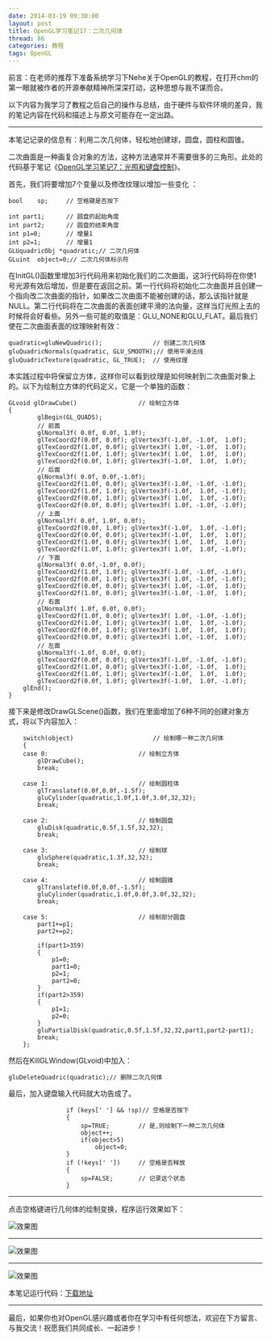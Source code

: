 ```yaml
---
date: 2014-03-19 09:30:00
layout: post
title: OpenGL学习笔记17：二次几何体
thread: 86
categories: 教程
tags: OpenGL
---
```


前言：在老师的推荐下准备系统学习下Nehe关于OpenGL的教程，在打开chm的第一眼就被作者的开源奉献精神所深深打动，这种思想与我不谋而合。

以下内容为我学习了教程之后自己的操作与总结，由于硬件与软件环境的差异，我的笔记内容在代码和描述上与原文可能存在一定出路。

----

本笔记记录的信息有：利用二次几何体，轻松地创建球，圆盘，圆柱和圆锥。

二次曲面是一种画复合对象的方法，这种方法通常并不需要很多的三角形。此处的代码基于笔记《[OpenGL学习笔记7：光照和键盘控制](http://hijiangtao.github.io/2014/03/07/OpenGLObjectInteract/)》。

首先，我们将要增加7个变量以及修改纹理以增加一些变化 ：

```
bool    sp;		// 空格键是否按下

int	part1;		// 圆盘的起始角度
int	part2;		// 圆盘的结束角度
int	p1=0;		// 增量1
int	p2=1;		// 增量1
GLUquadricObj *quadratic;// 二次几何体
GLuint  object=0;// 二次几何体标示符
```

在InitGL()函数里增加3行代码用来初始化我们的二次曲面，这3行代码将在你使1号光源有效后增加，但是要在返回之前。第一行代码将初始化二次曲面并且创建一个指向改二次曲面的指针，如果改二次曲面不能被创建的话，那么该指针就是NULL。第二行代码将在二次曲面的表面创建平滑的法向量，这样当灯光照上去的时候将会好看些。另外一些可能的取值是：GLU_NONE和GLU_FLAT。最后我们使在二次曲面表面的纹理映射有效：

```
quadratic=gluNewQuadric();				// 创建二次几何体
gluQuadricNormals(quadratic, GLU_SMOOTH);// 使用平滑法线
gluQuadricTexture(quadratic, GL_TRUE);	// 使用纹理
```

本实践过程中将保留立方体，这样你可以看到纹理是如何映射到二次曲面对象上的。以下为绘制立方体的代码定义，它是一个单独的函数：

```
GLvoid glDrawCube()					// 绘制立方体
{
		glBegin(GL_QUADS);			
		// 前面
		glNormal3f( 0.0f, 0.0f, 1.0f);		
		glTexCoord2f(0.0f, 0.0f); glVertex3f(-1.0f, -1.0f,  1.0f);	
		glTexCoord2f(1.0f, 0.0f); glVertex3f( 1.0f, -1.0f,  1.0f);	
		glTexCoord2f(1.0f, 1.0f); glVertex3f( 1.0f,  1.0f,  1.0f);	
		glTexCoord2f(0.0f, 1.0f); glVertex3f(-1.0f,  1.0f,  1.0f);	
		// 后面
		glNormal3f( 0.0f, 0.0f,-1.0f);		
		glTexCoord2f(1.0f, 0.0f); glVertex3f(-1.0f, -1.0f, -1.0f);	
		glTexCoord2f(1.0f, 1.0f); glVertex3f(-1.0f,  1.0f, -1.0f);	
		glTexCoord2f(0.0f, 1.0f); glVertex3f( 1.0f,  1.0f, -1.0f);	
		glTexCoord2f(0.0f, 0.0f); glVertex3f( 1.0f, -1.0f, -1.0f);	
		// 上面
		glNormal3f( 0.0f, 1.0f, 0.0f);		
		glTexCoord2f(0.0f, 1.0f); glVertex3f(-1.0f,  1.0f, -1.0f);	
		glTexCoord2f(0.0f, 0.0f); glVertex3f(-1.0f,  1.0f,  1.0f);	
		glTexCoord2f(1.0f, 0.0f); glVertex3f( 1.0f,  1.0f,  1.0f);	
		glTexCoord2f(1.0f, 1.0f); glVertex3f( 1.0f,  1.0f, -1.0f);	
		// 下面
		glNormal3f( 0.0f,-1.0f, 0.0f);		
		glTexCoord2f(1.0f, 1.0f); glVertex3f(-1.0f, -1.0f, -1.0f);	
		glTexCoord2f(0.0f, 1.0f); glVertex3f( 1.0f, -1.0f, -1.0f);	
		glTexCoord2f(0.0f, 0.0f); glVertex3f( 1.0f, -1.0f,  1.0f);	
		glTexCoord2f(1.0f, 0.0f); glVertex3f(-1.0f, -1.0f,  1.0f);	
		// 右面
		glNormal3f( 1.0f, 0.0f, 0.0f);		
		glTexCoord2f(1.0f, 0.0f); glVertex3f( 1.0f, -1.0f, -1.0f);	
		glTexCoord2f(1.0f, 1.0f); glVertex3f( 1.0f,  1.0f, -1.0f);	
		glTexCoord2f(0.0f, 1.0f); glVertex3f( 1.0f,  1.0f,  1.0f);	
		glTexCoord2f(0.0f, 0.0f); glVertex3f( 1.0f, -1.0f,  1.0f);	
		// 左面
		glNormal3f(-1.0f, 0.0f, 0.0f);		
		glTexCoord2f(0.0f, 0.0f); glVertex3f(-1.0f, -1.0f, -1.0f);	
		glTexCoord2f(1.0f, 0.0f); glVertex3f(-1.0f, -1.0f,  1.0f);	
		glTexCoord2f(1.0f, 1.0f); glVertex3f(-1.0f,  1.0f,  1.0f);	
		glTexCoord2f(0.0f, 1.0f); glVertex3f(-1.0f,  1.0f, -1.0f);	
	glEnd();					
}
```

接下来是修改DrawGLScene()函数，我们在里面增加了6种不同的创建对象方式，将以下内容加入：

```
	switch(object)						// 绘制哪一种二次几何体
	{
	case 0:							// 绘制立方体
		glDrawCube();					
		break;	

	case 1:							// 绘制圆柱体
		glTranslatef(0.0f,0.0f,-1.5f);			
		gluCylinder(quadratic,1.0f,1.0f,3.0f,32,32);	
		break;	

	case 2:							// 绘制圆盘
		gluDisk(quadratic,0.5f,1.5f,32,32);		
		break;	

	case 3:							// 绘制球
		gluSphere(quadratic,1.3f,32,32);		
		break;

	case 4:							// 绘制圆锥
		glTranslatef(0.0f,0.0f,-1.5f);			
		gluCylinder(quadratic,1.0f,0.0f,3.0f,32,32);	
		break;	

	case 5:							// 绘制部分圆盘
		part1+=p1;					
		part2+=p2;					

		if(part1>359)					
		{
			p1=0;					
			part1=0;				
			p2=1;					
			part2=0;				
		}
		if(part2>359)					
		{
			p1=1;					
			p2=0;					
		}
		gluPartialDisk(quadratic,0.5f,1.5f,32,32,part1,part2-part1);	
		break;						
	};
```

然后在KillGLWindow(GLvoid)中加入：

```
gluDeleteQuadric(quadratic);// 删除二次几何体
```

最后，加入键盘输入代码就大功告成了。

```
				if (keys[' '] && !sp)// 空格是否按下
				{
					sp=TRUE;		// 是,则绘制下一种二次几何体
					object++;		
					if(object>5)		
						object=0;	
				}
				if (!keys[' '])		// 空格是否释放
				{
					sp=FALSE;		// 记录这个状态
				}
```

----

点击空格键进行几何体的绘制变换，程序运行效果如下：

![效果图](/assets/2014-03-19-OpenGL2DCurve1.png "效果图1")

----

![效果图](/assets/2014-03-19-OpenGL2DCurve2.png "效果图2")

----

![效果图](/assets/2014-03-19-OpenGL2DCurve3.png "效果图3")

本笔记运行代码：[下载地址](/code/DataBlog_OpenGL2DCurve.cpp)

----

最后，如果你也对OpenGL感兴趣或者你在学习中有任何想法，欢迎在下方留言、与我交流！祝愿我们共同成长、一起进步！
